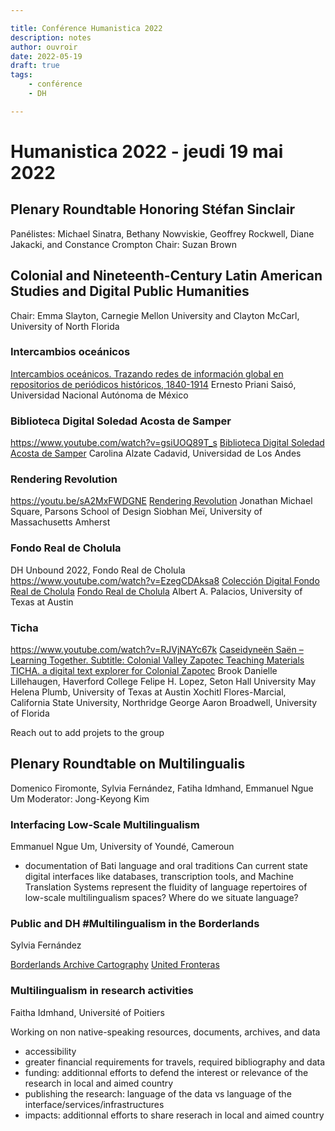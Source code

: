 ```yaml
---

title: Conférence Humanistica 2022
description: notes
author: ouvroir
date: 2022-05-19
draft: true
tags:
    - conférence
    - DH

---
```


# Humanistica 2022 - jeudi 19 mai 2022



## Plenary Roundtable Honoring Stéfan Sinclair
Panélistes: Michael Sinatra, Bethany Nowviskie, Geoffrey Rockwell, Diane Jakacki, and Constance Crompton
Chair: Suzan Brown

## Colonial and Nineteenth-Century Latin American Studies and Digital Public Humanities

Chair: Emma Slayton, Carnegie Mellon University and Clayton McCarl, University of North Florida

### Intercambios oceánicos 
[Intercambios oceánicos. Trazando redes de información global en repositorios de periódicos históricos, 1840-1914](https://intercambiosoceanicos.iib.unam.mx/index.html)
Ernesto Priani Saisó, Universidad Nacional Autónoma de México 

### Biblioteca Digital Soledad Acosta de Samper
https://www.youtube.com/watch?v=gsiUOQ89T_s
[Biblioteca Digital Soledad Acosta de Samper](https://soledadacosta.uniandes.edu.co/)
Carolina Alzate Cadavid, Universidad de Los Andes

### Rendering Revolution
https://youtu.be/sA2MxFWDGNE
[Rendering Revolution](https://renderingrevolution.ht/)
Jonathan Michael Square, Parsons School of Design
Siobhan Meï, University of Massachusetts Amherst 

### Fondo Real de Cholula
DH Unbound 2022, Fondo Real de Cholula
https://www.youtube.com/watch?v=EzegCDAksa8
[Colección Digital Fondo Real de Cholula](https://ladi-prod.lib.utexas.edu/en/frc01)
[Fondo Real de Cholula](https://fromthepage.lib.utexas.edu/llilasbenson/buap-paleografia-2020)
Albert A. Palacios, University of Texas at Austin 

### Ticha
https://www.youtube.com/watch?v=RJVjNAYc67k
[Caseidyneën Saën – Learning Together. Subtitle: Colonial Valley Zapotec Teaching Materials](http://ds-wordpress.haverford.edu/ticha-resources/modules/)
[TICHA. a digital text explorer for Colonial Zapotec](https://ticha.haverford.edu/)
Brook Danielle Lillehaugen, Haverford College 
Felipe H. Lopez, Seton Hall University
May Helena Plumb, University of Texas at Austin 
Xochitl Flores-Marcial, California State University, Northridge 
George Aaron Broadwell, University of Florida 


Reach out to add projets to the group 



## Plenary Roundtable on Multilingualis 
Domenico Firomonte, Sylvia Fernández, Fatiha Idmhand, Emmanuel Ngue Um
Moderator: Jong-Keyong Kim

### Interfacing Low-Scale Multilingualism
Emmanuel Ngue Um, University of Youndé, Cameroun
- documentation of Bati language and oral traditions
Can current state digital interfaces like databases, transcription tools, and Machine Translation Systems represent the fluidity of language repertoires of low-scale multilingualism spaces? 
Where do we situate language? 

### Public and DH #Multilingualism in the Borderlands
Sylvia Fernández

[Borderlands Archive Cartography](https://www.bacartography.org/)
[United Fronteras](https://unitedfronteras.github.io/)

### Multilingualism in research activities
Faitha Idmhand, Université of Poitiers

Working on non native-speaking resources, documents, archives, and data
- accessibility
- greater financial requirements for travels, required bibliography and data
- funding: additionnal efforts to defend the interest or relevance of the research in local and aimed country
- publishing the research: language of the data vs language of the interface/services/infrastructures
- impacts: additionnal efforts to share reserach in local and aimed country